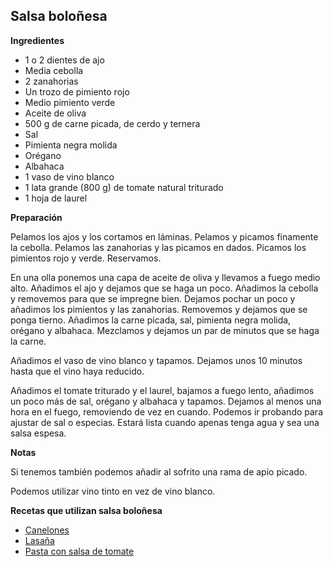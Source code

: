 ## Salsa boloñesa

**Ingredientes**

- 1 o 2 dientes de ajo
- Media cebolla
- 2 zanahorias
- Un trozo de pimiento rojo
- Medio pimiento verde
- Aceite de oliva
- 500 g de carne picada, de cerdo y ternera
- Sal
- Pimienta negra molida
- Orégano
- Albahaca
- 1 vaso de vino blanco
- 1 lata grande (800 g) de tomate natural triturado
- 1 hoja de laurel

**Preparación**

Pelamos los ajos y los cortamos en láminas. Pelamos y picamos finamente la cebolla. Pelamos las zanahorias y las picamos en dados. Picamos los pimientos rojo y verde. Reservamos.

En una olla ponemos una capa de aceite de oliva y llevamos a fuego medio alto. Añadimos el ajo y dejamos que se haga un poco. Añadimos la cebolla y removemos para que se impregne bien. Dejamos pochar un poco y añadimos los pimientos y las zanahorias. Removemos y dejamos que se ponga tierno. Añadimos la carne picada, sal, pimienta negra molida, orégano y albahaca. Mezclamos y dejamos un par de minutos que se haga la carne. 

Añadimos el vaso de vino blanco y tapamos. Dejamos unos 10 minutos hasta que el vino haya reducido. 

Añadimos el tomate triturado y el laurel, bajamos a fuego lento, añadimos un poco más de sal, orégano y albahaca y tapamos. Dejamos al menos una hora en el fuego, removiendo de vez en cuando. Podemos ir probando para ajustar de sal o especias. Estará lista cuando apenas tenga agua y sea una salsa espesa.

**Notas**

Si tenemos también podemos añadir al sofrito una rama de apio picado.

Podemos utilizar vino tinto en vez de vino blanco.

**Recetas que utilizan salsa boloñesa**

- [Canelones](../salado/canelones.md)
- [Lasaña](../salado/lasana.md)
- [Pasta con salsa de tomate](../salado/pasta-con-salsa-de-tomate.md)